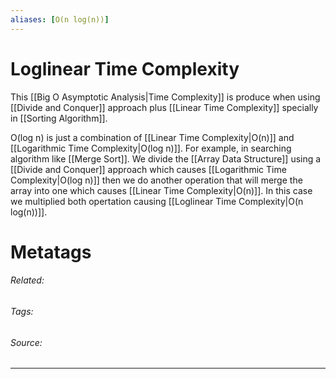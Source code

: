 ```yaml
---
aliases: [O(n log(n))]
---
```

# Loglinear Time Complexity
This [[Big O Asymptotic Analysis|Time Complexity]] is produce when using [[Divide and Conquer]] approach plus [[Linear  Time Complexity]] specially in [[Sorting Algorithm]].

O(log n) is just a combination of [[Linear  Time Complexity|O(n)]] and [[Logarithmic Time Complexity|O(log n)]]. For example, in searching algorithm like [[Merge Sort]]. We divide the [[Array Data Structure]] using a [[Divide and Conquer]] approach which causes [[Logarithmic Time Complexity|O(log n)]] then we do another operation that will merge the array into one which causes [[Linear  Time Complexity|O(n)]]. In this case we multiplied both opertation causing [[Loglinear Time Complexity|O(n log(n))]]. 


# Metatags
###### Related: 
###### Tags: 
###### Source: 

---
